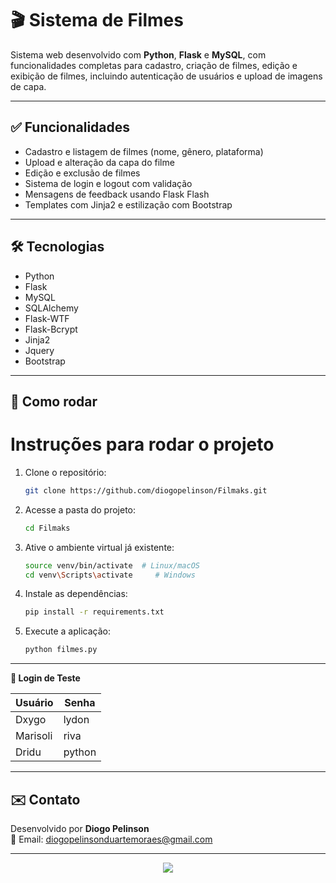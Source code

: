 # 🎬 Sistema de Filmes

Sistema web desenvolvido com **Python**, **Flask** e **MySQL**, com funcionalidades completas para cadastro, criação de filmes, edição e exibição de filmes, incluindo autenticação de usuários e upload de imagens de capa.

---

## ✅ Funcionalidades

- Cadastro e listagem de filmes (nome, gênero, plataforma)
- Upload e alteração da capa do filme
- Edição e exclusão de filmes
- Sistema de login e logout com validação
- Mensagens de feedback usando Flask Flash
- Templates com Jinja2 e estilização com Bootstrap

---

## 🛠️ Tecnologias

- Python
- Flask
- MySQL
- SQLAlchemy
- Flask-WTF
- Flask-Bcrypt
- Jinja2
- Jquery
- Bootstrap


---

## 🚀 Como rodar

# Instruções para rodar o projeto

1. Clone o repositório:
    ```bash
    git clone https://github.com/diogopelinson/Filmaks.git
    ```

2. Acesse a pasta do projeto:
    ```bash
    cd Filmaks
    ```

3. Ative o ambiente virtual já existente:
    ```bash
    source venv/bin/activate  # Linux/macOS
    cd venv\Scripts\activate     # Windows
    ```

4. Instale as dependências:
    ```bash
    pip install -r requirements.txt
    ```

5. Execute a aplicação:
    ```bash
    python filmes.py
    ```

---

**👤 Login de Teste**

| Usuário  | Senha   |
|----------|---------|
| Dxygo    | lydon   |
| Marisoli | riva    |
| Dridu    | python  |

---

## ✉️ Contato

Desenvolvido por **Diogo Pelinson**  
📧 Email: [diogopelinsonduartemoraes@gmail.com](mailto:diogopelinsonduartemoraes@gmail.com)


---

<p align="center">
  <a href="https://skillicons.dev">
    <img src="https://skillicons.dev/icons?i=python,flask,mysql,bootstrap,html,js,jquery" />
  </a>
</p>
